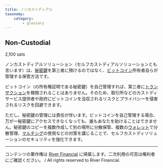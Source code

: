 ```yaml
---
title: ノンカストディアル
taxonomy:
    category:
        - glossary
---
```


## Non-Custodial
2,100 sats

ノンカストディアルソリューション（セルフカストディアルソリューションとも言います）は、[秘密鍵](http://lostinbitcoin.jp.testrs.jp/staging/glossary/private_key/)を第三者に預けるのではなく、[ビットコイン](http://lostinbitcoin.jp.testrs.jp/staging/glossary/bitcoin/)所有者自らが管理する保管方法です。

ビットコイン（の所有権証明である秘密鍵）を自己管理すれば、第三者に[トランザクション](http://lostinbitcoin.jp.testrs.jp/staging/glossary/transaction/)を検閲されることはありません。そのため、取引所などのカストディサービス提供者や政府にビットコインを没収されるリスクとプライバシーを侵害されるリスクを回避できます。

ただし、秘密鍵の管理には責任が伴います。ビットコインを自己管理する場合、万が一秘密鍵にアクセスできなくなっても、誰もあなたを助けることはできません。秘密鍵のコピーを複数作成して別の場所に分散保管、複数の[ウォレット](http://lostinbitcoin.jp.testrs.jp/staging/glossary/wallet/)で分散管理、[マルチシグ](http://lostinbitcoin.jp.testrs.jp/staging/glossary/multisig/)の使用などの対策を講じることで、セルフカストディソリューションのセキュリティを強化できます。

---
コンテンツの著作権は [River Financial](https://river.com/) に帰属します。二次利用の可否は権利者にご確認ください。 / All rights reserved to River Financial.
